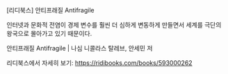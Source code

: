 [리디북스] 안티프래질 Antifragile

인터넷과 문화적 전염이 경제 변수를 훨씬 더 심하게 변동하게 만들면서 세계를 극단의 왕국으로 몰아가고 있기 때문이다. 

안티프래질 Antifragile | 나심 니콜라스 탈레브, 안세민 저

리디북스에서 자세히 보기: https://ridibooks.com/books/593000262